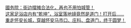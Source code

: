   
[國务院：街边摆摊合法化，再也不用怕城管！](http://www.dianyue.me/archives/720/zuc0janwwuegt2ql/)  
[这家足浴店内有“乾坤”，浴室落地镜竟然是道门！打开后……](http://www.dianyue.me/archives/281/rrd1go4dz2q375cj/)  
[重走怀安长城，穿越怀安马市口、庄科、盘道门，终于圆梦！](http://www.dianyue.me/archives/433/o5am08lglga775w5/)